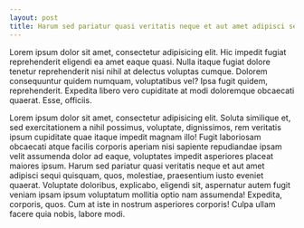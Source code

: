 ```yaml
---
layout: post
title: Harum sed pariatur quasi veritatis neque et aut amet adipisci sequi quisquam
---
```


Lorem ipsum dolor sit amet, consectetur adipisicing elit. Hic impedit fugiat reprehenderit eligendi ea amet eaque quasi. Nulla itaque fugiat dolore tenetur reprehenderit nisi nihil at delectus voluptas cumque. Dolorem consequuntur quidem numquam, voluptatibus vel? Ipsa fugit quidem, reprehenderit. Expedita libero vero cupiditate at modi doloremque obcaecati quaerat. Esse, officiis.

Lorem ipsum dolor sit amet, consectetur adipisicing elit. Soluta similique et, sed exercitationem a nihil possimus, voluptate, dignissimos, rem veritatis ipsum cupiditate quae itaque impedit magnam illo! Fugit laboriosam obcaecati atque facilis corporis aperiam nisi sapiente repudiandae ipsam velit assumenda dolor ad eaque, voluptates impedit asperiores placeat maiores ipsum. Harum sed pariatur quasi veritatis neque et aut amet adipisci sequi quisquam, quos, molestiae, praesentium iusto eveniet quaerat. Voluptate doloribus, explicabo, eligendi sit, aspernatur autem fugit veniam ipsam ipsum voluptatum mollitia optio nam assumenda! Expedita, corporis, quos. Cum at iste in nostrum asperiores corporis! Culpa ullam facere quia nobis, labore modi.

